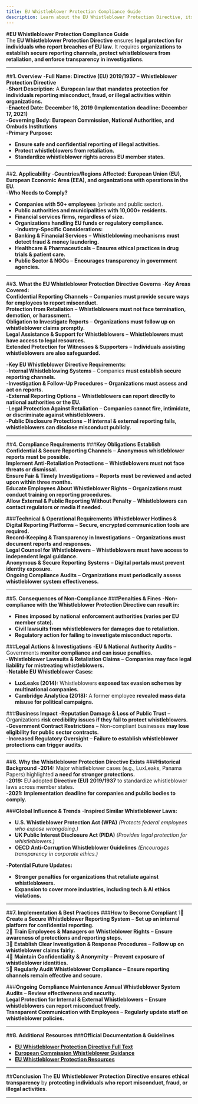 ```yaml
---
title: EU Whistleblower Protection Compliance Guide
description: Learn about the EU Whistleblower Protection Directive, its requirements, enforcement, and best practices for protecting whistleblowers in organizations.
---
```


#**EU Whistleblower Protection Compliance Guide**  
The **EU Whistleblower Protection Directive** ensures **legal protection for individuals who report breaches of EU law**. It requires **organizations to establish secure reporting channels, protect whistleblowers from retaliation, and enforce transparency in investigations**.

---

##**1. Overview**
-**Full Name:** **Directive (EU) 2019/1937 – Whistleblower Protection Directive**  
-**Short Description:** A **European law that mandates protection for individuals reporting misconduct, fraud, or illegal activities within organizations.**  
-**Enacted Date:** **December 16, 2019 (Implementation deadline: December 17, 2021)**  
-**Governing Body:** **European Commission, National Authorities, and Ombuds Institutions**  
-**Primary Purpose:**  
  - **Ensure safe and confidential reporting of illegal activities.**  
  - **Protect whistleblowers from retaliation.**  
  - **Standardize whistleblower rights across EU member states.**  

---

##**2. Applicability**
-**Countries/Regions Affected:** **European Union (EU), European Economic Area (EEA), and organizations with operations in the EU.**  
-**Who Needs to Comply?**  
  - **Companies with 50+ employees** (private and public sector).  
  - **Public authorities and municipalities with 10,000+ residents.**  
  - **Financial services firms, regardless of size.**  
  - **Organizations handling EU funds or regulatory compliance.**  
-**Industry-Specific Considerations:**  
  - **Banking & Financial Services** – **Whistleblowing mechanisms must detect fraud & money laundering.**  
  - **Healthcare & Pharmaceuticals** – **Ensures ethical practices in drug trials & patient care.**  
  - **Public Sector & NGOs** – **Encourages transparency in government agencies.**  

---

##**3. What the EU Whistleblower Protection Directive Governs**
-**Key Areas Covered:**  
   **Confidential Reporting Channels** – **Companies must provide secure ways for employees to report misconduct.**  
   **Protection from Retaliation** – **Whistleblowers must not face termination, demotion, or harassment.**  
   **Obligation to Investigate Reports** – **Organizations must follow up on whistleblower claims promptly.**  
   **Legal Assistance & Support for Whistleblowers** – **Whistleblowers must have access to legal resources.**  
   **Extended Protection for Witnesses & Supporters** – **Individuals assisting whistleblowers are also safeguarded.**  

-**Key EU Whistleblower Directive Requirements:**  
  -**Internal Whistleblowing Systems** – Companies **must establish secure reporting channels.**  
  -**Investigation & Follow-Up Procedures** – **Organizations must assess and act on reports.**  
  -**External Reporting Options** – **Whistleblowers can report directly to national authorities or the EU.**  
  -**Legal Protection Against Retaliation** – **Companies cannot fire, intimidate, or discriminate against whistleblowers.**  
  -**Public Disclosure Protections** – **If internal & external reporting fails, whistleblowers can disclose misconduct publicly.**  

---

##**4. Compliance Requirements**
###**Key Obligations**
 **Establish Confidential & Secure Reporting Channels** – **Anonymous whistleblower reports must be possible.**  
 **Implement Anti-Retaliation Protections** – **Whistleblowers must not face threats or dismissal.**  
 **Ensure Fair & Timely Investigations** – **Reports must be reviewed and acted upon within three months.**  
 **Educate Employees About Whistleblower Rights** – **Organizations must conduct training on reporting procedures.**  
 **Allow External & Public Reporting Without Penalty** – **Whistleblowers can contact regulators or media if needed.**  

###**Technical & Operational Requirements**
 **Whistleblower Hotlines & Digital Reporting Platforms** – **Secure, encrypted communication tools are required.**  
 **Record-Keeping & Transparency in Investigations** – **Organizations must document reports and responses.**  
 **Legal Counsel for Whistleblowers** – **Whistleblowers must have access to independent legal guidance.**  
 **Anonymous & Secure Reporting Systems** – **Digital portals must prevent identity exposure.**  
 **Ongoing Compliance Audits** – **Organizations must periodically assess whistleblower system effectiveness.**  

---

##**5. Consequences of Non-Compliance**
###**Penalties & Fines**
-**Non-compliance with the Whistleblower Protection Directive can result in:**  
  - **Fines imposed by national enforcement authorities (varies per EU member state).**  
  - **Civil lawsuits from whistleblowers for damages due to retaliation.**  
  - **Regulatory action for failing to investigate misconduct reports.**  

###**Legal Actions & Investigations**
-**EU & National Authority Audits** – Governments **monitor compliance and can issue penalties.**  
-**Whistleblower Lawsuits & Retaliation Claims** – **Companies may face legal liability for mistreating whistleblowers.**  
-**Notable EU Whistleblower Cases:**  
  - **LuxLeaks (2014):** Whistleblowers **exposed tax evasion schemes by multinational companies.**  
  - **Cambridge Analytica (2018):** A former employee **revealed mass data misuse for political campaigns.**  

###**Business Impact**
-**Reputation Damage & Loss of Public Trust** – Organizations **risk credibility issues if they fail to protect whistleblowers.**  
-**Government Contract Restrictions** – Non-compliant businesses **may lose eligibility for public sector contracts.**  
-**Increased Regulatory Oversight** – **Failure to establish whistleblower protections can trigger audits.**  

---

##**6. Why the Whistleblower Protection Directive Exists**
###**Historical Background**
-**2014:** Major whistleblower cases (e.g., LuxLeaks, Panama Papers) highlighted **a need for stronger protections.**  
-**2019:** EU adopted **Directive (EU) 2019/1937** to standardize whistleblower laws across member states.  
-**2021:** **Implementation deadline for companies and public bodies to comply.**  

###**Global Influence & Trends**
-**Inspired Similar Whistleblower Laws:**  
  - **U.S. Whistleblower Protection Act (WPA)** *(Protects federal employees who expose wrongdoing.)*  
  - **UK Public Interest Disclosure Act (PIDA)** *(Provides legal protection for whistleblowers.)*  
  - **OECD Anti-Corruption Whistleblower Guidelines** *(Encourages transparency in corporate ethics.)*  

-**Potential Future Updates:**  
  - **Stronger penalties for organizations that retaliate against whistleblowers.**  
  - **Expansion to cover more industries, including tech & AI ethics violations.**  

---

##**7. Implementation & Best Practices**
###**How to Become Compliant**
1⃣ **Create a Secure Whistleblower Reporting System** – **Set up an internal platform for confidential reporting.**  
2⃣ **Train Employees & Managers on Whistleblower Rights** – **Ensure awareness of protections and reporting steps.**  
3⃣ **Establish Clear Investigation & Response Procedures** – **Follow up on whistleblower claims fairly.**  
4⃣ **Maintain Confidentiality & Anonymity** – **Prevent exposure of whistleblower identities.**  
5⃣ **Regularly Audit Whistleblower Compliance** – **Ensure reporting channels remain effective and secure.**  

###**Ongoing Compliance Maintenance**
 **Annual Whistleblower System Audits** – **Review effectiveness and security.**  
 **Legal Protection for Internal & External Whistleblowers** – **Ensure whistleblowers can report misconduct freely.**  
 **Transparent Communication with Employees** – **Regularly update staff on whistleblower policies.**  

---

##**8. Additional Resources**
###**Official Documentation & Guidelines**
- **[ EU Whistleblower Protection Directive Full Text](https://eur-lex.europa.eu/legal-content/EN/TXT/?uri=CELEX%3A32019L1937)**  
- **[ European Commission Whistleblower Guidance](https://ec.europa.eu/anti-fraud/)**  
- **[ EU Whistleblower Protection Resources](https://transparency.eu/)**  

---

##**Conclusion**
The **EU Whistleblower Protection Directive ensures ethical transparency** by **protecting individuals who report misconduct, fraud, or illegal activities**.  

---
